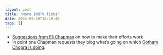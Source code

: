 ```yaml
---
layout: post
title: "More INdTV links"
date: 2004-09-30T16:19:48
tags: []
---
```


<ul>
<li><a href="http://www.unmediated.org/archives/001404.html">Suggestions from Eli Chapman</a> on how to make their efforts work</li>
<li>In point one Chapman requests they blog what&#8217;s going on which <a href="http://www.indtv.tv/vlog/vlog.html">Gotham Chopra is doing</a>.</li>
</ul>

